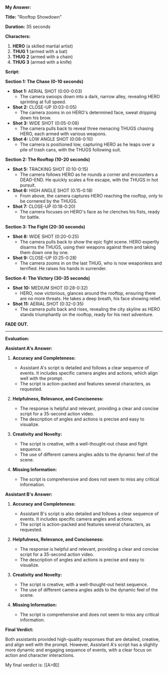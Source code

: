 
**My Answer:**

**Title:** "Rooftop Showdown"

**Duration:** 35 seconds

**Characters:**
1. **HERO** (a skilled martial artist)
2. **THUG 1** (armed with a bat)
3. **THUG 2** (armed with a chain)
4. **THUG 3** (armed with a knife)

**Script:**

**Section 1: The Chase (0-10 seconds)**

- **Shot 1:** AERIAL SHOT (0:00-0:03)
  - The camera swoops down into a dark, narrow alley, revealing HERO sprinting at full speed.
- **Shot 2:** CLOSE-UP (0:03-0:05)
  - The camera zooms in on HERO's determined face, sweat dripping down his brow.
- **Shot 3:** WIDE SHOT (0:05-0:08)
  - The camera pulls back to reveal three menacing THUGS chasing HERO, each armed with various weapons.
- **Shot 4:** LOW ANGLE SHOT (0:08-0:10)
  - The camera is positioned low, capturing HERO as he leaps over a pile of trash cans, with the THUGS following suit.

**Section 2: The Rooftop (10-20 seconds)**

- **Shot 5:** TRACKING SHOT (0:10-0:15)
  - The camera follows HERO as he rounds a corner and encounters a DEAD-END. He quickly scales a fire escape, with the THUGS in hot pursuit.
- **Shot 6:** HIGH ANGLE SHOT (0:15-0:18)
  - From above, the camera captures HERO reaching the rooftop, only to be cornered by the THUGS.
- **Shot 7:** CLOSE-UP (0:18-0:20)
  - The camera focuses on HERO's face as he clenches his fists, ready for battle.

**Section 3: The Fight (20-30 seconds)**

- **Shot 8:** WIDE SHOT (0:20-0:25)
  - The camera pulls back to show the epic fight scene. HERO expertly disarms the THUGS, using their weapons against them and taking them down one by one.
- **Shot 9:** CLOSE-UP (0:25-0:28)
  - The camera zooms in on the last THUG, who is now weaponless and terrified. He raises his hands in surrender.

**Section 4: The Victory (30-35 seconds)**

- **Shot 10:** MEDIUM SHOT (0:28-0:32)
  - HERO, now victorious, glances around the rooftop, ensuring there are no more threats. He takes a deep breath, his face showing relief.
- **Shot 11:** AERIAL SHOT (0:32-0:35)
  - The camera pulls back and rises, revealing the city skyline as HERO stands triumphantly on the rooftop, ready for his next adventure.

**FADE OUT.**

---

**Evaluation:**

**Assistant A's Answer:**

1. **Accuracy and Completeness:**
   - Assistant A's script is detailed and follows a clear sequence of events. It includes specific camera angles and actions, which align well with the prompt.
   - The script is action-packed and features several characters, as requested.

2. **Helpfulness, Relevance, and Conciseness:**
   - The response is helpful and relevant, providing a clear and concise script for a 35-second action video.
   - The description of angles and actions is precise and easy to visualize.

3. **Creativity and Novelty:**
   - The script is creative, with a well-thought-out chase and fight sequence.
   - The use of different camera angles adds to the dynamic feel of the scene.

4. **Missing Information:**
   - The script is comprehensive and does not seem to miss any critical information.

**Assistant B's Answer:**

1. **Accuracy and Completeness:**
   - Assistant B's script is also detailed and follows a clear sequence of events. It includes specific camera angles and actions.
   - The script is action-packed and features several characters, as requested.

2. **Helpfulness, Relevance, and Conciseness:**
   - The response is helpful and relevant, providing a clear and concise script for a 35-second action video.
   - The description of angles and actions is precise and easy to visualize.

3. **Creativity and Novelty:**
   - The script is creative, with a well-thought-out heist sequence.
   - The use of different camera angles adds to the dynamic feel of the scene.

4. **Missing Information:**
   - The script is comprehensive and does not seem to miss any critical information.

**Final Verdict:**

Both assistants provided high-quality responses that are detailed, creative, and align well with the prompt. However, Assistant A's script has a slightly more dynamic and engaging sequence of events, with a clear focus on action and character interactions.

My final verdict is: [[A>B]]